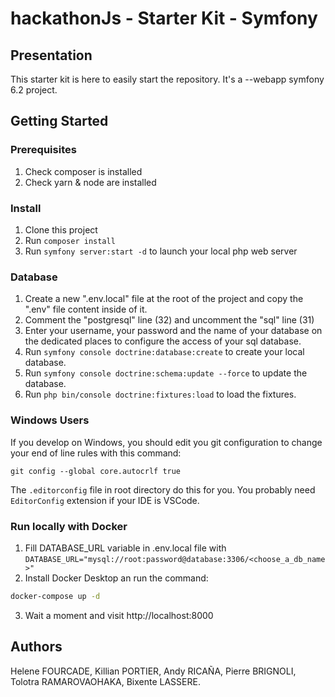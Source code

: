 # hackathonJs  - Starter Kit - Symfony

## Presentation

This starter kit is here to easily start the repository.
It's a --webapp symfony 6.2 project.

## Getting Started 

### Prerequisites

1. Check composer is installed
2. Check yarn & node are installed

### Install

1. Clone this project
2. Run `composer install`
3. Run `symfony server:start -d` to launch your local php web server

### Database

1. Create a new ".env.local" file at the root of the project and copy the ".env" file content inside of it.
2. Comment the "postgresql" line (32) and uncomment the "sql" line (31)
3. Enter your username, your password and the name of your database on the dedicated places to configure the access of your sql database.
4. Run `symfony console doctrine:database:create` to create your local database.
5. Run `symfony console doctrine:schema:update --force` to update the database.
6. Run `php bin/console doctrine:fixtures:load` to load the fixtures.

### Windows Users

If you develop on Windows, you should edit you git configuration to change your end of line rules with this command:

`git config --global core.autocrlf true`

The `.editorconfig` file in root directory do this for you. You probably need `EditorConfig` extension if your IDE is VSCode.

### Run locally with Docker

1. Fill DATABASE_URL variable in .env.local file with
   `DATABASE_URL="mysql://root:password@database:3306/<choose_a_db_name>"`
2. Install Docker Desktop an run the command:
```bash
docker-compose up -d
```
3. Wait a moment and visit http://localhost:8000

## Authors

Helene FOURCADE, Killian PORTIER, Andy RICAÑA, Pierre BRIGNOLI, Tolotra RAMAROVAOHAKA, Bixente LASSERE.
